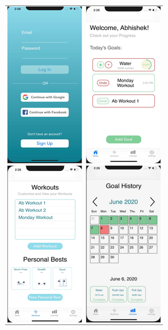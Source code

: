 
| | |
|:-------------------------:|:-------------------------:|
|<img width="250" height = "500" alt="Authentication Page" src="/images/auth.jpeg"> |  <img width="250" height = "500" alt="Home Page" src="/images/home.jpeg">|
<img width="250" height = "500" alt="Workout Page" src="/images/workout.jpeg">|<img width="250" height = "500" alt="Calendar Page" src="/images/calendar.jpeg">|
